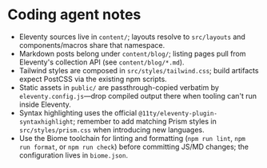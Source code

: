 # Coding agent notes

- Eleventy sources live in `content/`; layouts resolve to `src/layouts` and components/macros share that namespace.
- Markdown posts belong under `content/blog/`; listing pages pull from Eleventy's collection API (see `content/blog/*.md`).
- Tailwind styles are composed in `src/styles/tailwind.css`; build artifacts expect PostCSS via the existing npm scripts.
- Static assets in `public/` are passthrough-copied verbatim by `eleventy.config.js`—drop compiled output there when tooling can't run inside Eleventy.
- Syntax highlighting uses the official `@11ty/eleventy-plugin-syntaxhighlight`; remember to add matching Prism styles in `src/styles/prism.css` when introducing new languages.
- Use the Biome toolchain for linting and formatting (`npm run lint`, `npm run format`, or `npm run check`) before committing JS/MD changes; the configuration lives in `biome.json`.
